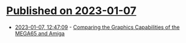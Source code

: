 # [Published on 2023-01-07](index.md)

* [2023-01-07, 12:47:09](https://news.ycombinator.com/item?id=34287559) - [Comparing the Graphics Capabilities of the MEGA65 and Amiga](https://c65gs.blogspot.com/2023/01/comparing-graphics-capabilities-of.html)
